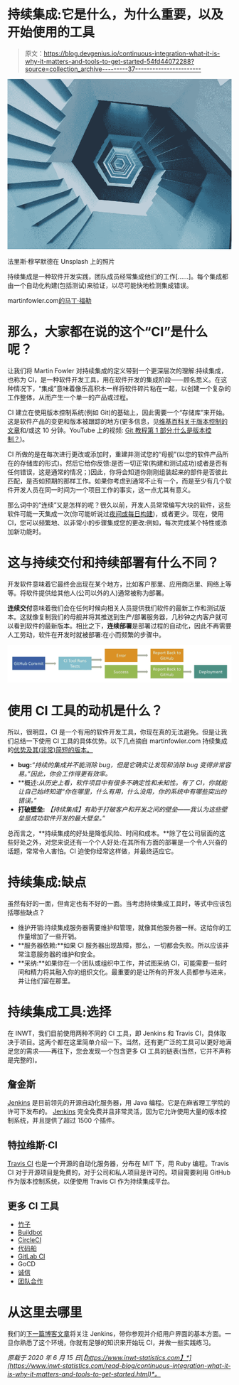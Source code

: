 # 持续集成:它是什么，为什么重要，以及开始使用的工具

> 原文：<https://blog.devgenius.io/continuous-integration-what-it-is-why-it-matters-and-tools-to-get-started-54fd44072288?source=collection_archive---------37----------------------->

![](img/edc5d0f9597ba151975e9291b02451ea.png)

法里斯·穆罕默德在 Unsplash 上的照片

持续集成是一种软件开发实践，团队成员经常集成他们的工作[……]。每个集成都由一个自动化构建(包括测试)来验证，以尽可能快地检测集成错误。

martinfowler.com[的马丁·福勒](https://www.martinfowler.com/articles/continuousIntegration.html)

# 那么，大家都在说的这个“CI”是什么呢？

让我们将 Martin Fowler 对持续集成的定义带到一个更深层次的理解:持续集成，也称为 CI，是一种软件开发工具，用在软件开发的集成阶段——顾名思义。在这种情况下，“集成”意味着像乐高积木一样将软件碎片粘在一起，以创建一个复杂的工作整体，从而产生一个单一的产品或过程。

CI 建立在使用版本控制系统(例如 Git)的基础上，因此需要一个“存储库”来开始。这是软件产品的变更和版本被跟踪的地方(更多信息，见[维基百科关于版本控制的文章](https://en.wikipedia.org/wiki/Version_control)和/或这 10 分钟。YouTube 上的视频: [Git 教程第 1 部分:什么是版本控制？](https://www.youtube.com/watch?v=9GKpbI1siow))。

CI 所做的是在每次进行更改或添加时，重建并测试您的“母舰”(以您的软件产品所在的存储库的形式)。然后它给你反馈:是否一切正常(构建和测试成功)或者是否有任何错误，这是通常的情况；)因此，你将会知道你刚刚组装起来的部件是否彼此匹配，是否如预期的那样工作。如果你考虑到通常不止有一个，而是至少有几个软件开发人员在同一时间为一个项目工作的事实，这一点尤其有意义。

那么词中的“连续”又是怎样的呢？很久以前，开发人员常常编写大块的软件，这些软件可能一天集成一次(你可能听说过[夜间或每日构建](https://en.wikipedia.org/wiki/Daily_build))，或者更少。现在，使用 CI，您可以频繁地、以非常小的步骤集成您的更改:例如，每次完成某个特性或添加新功能时。

# 这与持续交付和持续部署有什么不同？

开发软件意味着它最终会出现在某个地方，比如客户那里、应用商店里、网络上等等。将软件提供给其他人(公司以外的人)通常被称为部署。

**连续交付**意味着我们会在任何时候向相关人员提供我们软件的最新工作和测试版本。这就像复制我们的母舰并将其推送到生产/部署服务器，几秒钟之内客户就可以看到软件的最新版本。相比之下，**连续部署**是部署过程的自动化，因此不再需要人工劳动，软件在开发时就被部署:在小而频繁的步骤中。

![](img/7c6c73e184e536a9e70c75d24d5d566f.png)

# 使用 CI 工具的动机是什么？

所以，很明显，CI 是一个有用的软件开发工具，你现在真的无法避免。但是让我们总结一下使用 CI 工具的具体优势。以下几点摘自 martinfowler.com 持续集成的[优势及其(非常)简短的版本。](https://www.martinfowler.com/articles/continuousIntegration.html#BenefitsOfContinuousIntegration)

*   **bug:***“持续的集成并不能消除 bug，但是它确实让发现和消除 bug 变得非常容易。”因此，你会工作得更有效率。*
*   **概述:**从历史上看，软件项目中有很多不确定性和未知性。有了 CI，你就能让自己始终知道*“你在哪里，什么有用，什么没用，你的系统中有哪些突出的错误。”*
*   **打破壁垒:** *【持续集成】有助于打破客户和开发之间的壁垒——我认为这些壁垒是成功软件开发的最大壁垒。”*

总而言之，**持续集成的好处是降低风险、时间和成本。**除了在公司层面的这些好处之外，对您来说还有一个个人好处:在其所有方面的部署是一个令人兴奋的话题，常常令人害怕。CI 迫使你经常这样做，并最终适应它。

# 持续集成:缺点

虽然有好的一面，但肯定也有不好的一面。当考虑持续集成工具时，等式中应该包括哪些缺点？

*   维护开销:持续集成服务器需要维护和管理，就像其他服务器一样。这给你的工作量增加了一些开销。
*   **服务器依赖:**如果 CI 服务器出现故障，那么，一切都会失败。所以应该非常注意服务器的维护和安全。
*   **采纳:**如果你在一个团队或组织中工作，并试图采纳 CI，可能需要一些时间和精力将其融入你的组织文化。最重要的是让所有的开发人员都参与进来，并让他们留在那里。

# 持续集成工具:选择

在 INWT，我们目前使用两种不同的 CI 工具，即 Jenkins 和 Travis CI，具体取决于项目。这两个都在这里简单介绍一下。当然，还有更广泛的工具可以更好地满足您的需求——再往下，您会发现一个包含更多 CI 工具的链表(当然，它并不声称是完整的)。

## 詹金斯

[Jenkins](https://jenkins.io/) 是目前领先的开源自动化服务器，用 Java 编程。它是在麻省理工学院的许可下发布的。 [Jenkins](https://www.inwt-statistics.com/Jenkins) 完全免费并且非常灵活，因为它允许使用大量的版本控制系统，并且提供了超过 1500 个插件。

## 特拉维斯·CI

[Travis CI](https://travis-ci.org/) 也是一个开源的自动化服务器，分布在 MIT 下，用 Ruby 编程。Travis CI 对于开源项目是免费的，对于公司和私人项目是许可的。项目需要利用 GitHub 作为版本控制系统，以便使用 Travis CI 作为持续集成平台。

## 更多 CI 工具

*   [竹子](https://www.atlassian.com/software/bamboo)
*   [Buildbot](https://buildbot.net/)
*   [CircleCI](https://circleci.com/)
*   [代码船](https://codeship.com/)
*   [GitLab CI](https://about.gitlab.com/product/continuous-integration/)
*   GoCD
*   [诚信](https://integrity.github.io/)
*   [团队合作](https://www.jetbrains.com/teamcity/)

# 从这里去哪里

我们的[下一篇博客文章](https://medium.com/@INWT_Statistics/continuous-integration-introduction-to-jenkins-fa29d0955f43)将关注 Jenkins，带你参观并介绍用户界面的基本方面。一旦你熟悉了这个环境，你就有足够的知识来开始玩 CI，并做一些实践练习。

*原载于 2020 年 6 月 15 日*[*【https://www.inwt-statistics.com】*](https://www.inwt-statistics.com/read-blog/continuous-integration-what-it-is-why-it-matters-and-tools-to-get-started.html)*。*